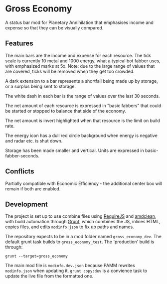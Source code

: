 # Gross Economy

A status bar mod for Planetary Annihilation that emphasises income and expense so that they can be visually compared.

## Features

The main bars are the income and expense for each resource.  The tick scale is currently 10 metal and 1000 energy, what a typical bot fabber uses, with emphasized marks at 5x.  Note: due to the large range of values that are covered, ticks will be removed when they get too crowded.

A dark extension to a bar represents a shortfall being made up by storage, or a surplus being sent to storage.

The white dash in each bar is the range of values over the last 30 seconds.

The net amount of each resource is expressed in "basic fabbers" that could be started or stopped to balance that side of the economy.

The net amount is invert highlighted when that resource is the limit on build rate.

The energy icon has a dull red circle background when energy is negative and radar etc. is shut down.

Storage has been made smaller and vertical.  Units are expressed in basic-fabber-seconds.

## Conflicts

Partially compatible with Economic Efficiency - the additional center box will remain if both are enabled.

## Development

The project is set up to use combine files using [RequireJS](http://requirejs.org/) and [amdclean](https://github.com/gfranko/amdclean), with build automation through [Grunt](http://gruntjs.com/), which combines the JS, inlines HTML, copies files, and edits `modinfo.json` to fix up paths and names.

The repository expects to be in a mod folder named `gross_economy_dev`.  The default grunt task builds to `gross_economy_test`.  The 'production' build is through:

    grunt --target=gross_economy

The main mod file is `modinfo.dev.json` because PAMM rewrites `modinfo.json` when updating it.  `grunt copy:dev` is a convience task to update the live file from the formatted one.

